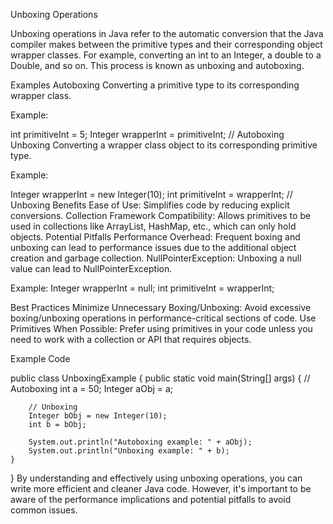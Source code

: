 Unboxing Operations

Unboxing operations in Java refer to the automatic conversion that the Java compiler makes between the primitive types and their corresponding object wrapper classes. For example, converting an int to an Integer, a double to a Double, and so on. This process is known as unboxing and autoboxing.

Examples
Autoboxing
Converting a primitive type to its corresponding wrapper class.

Example:

int primitiveInt = 5;
Integer wrapperInt = primitiveInt; // Autoboxing
Unboxing
Converting a wrapper class object to its corresponding primitive type.

Example:

Integer wrapperInt = new Integer(10);
int primitiveInt = wrapperInt; // Unboxing
Benefits
Ease of Use: Simplifies code by reducing explicit conversions.
Collection Framework Compatibility: Allows primitives to be used in collections like ArrayList, HashMap, etc., which can only hold objects.
Potential Pitfalls
Performance Overhead: Frequent boxing and unboxing can lead to performance issues due to the additional object creation and garbage collection.
NullPointerException: Unboxing a null value can lead to NullPointerException.

Example:
Integer wrapperInt = null;
int primitiveInt = wrapperInt;

Best Practices
Minimize Unnecessary Boxing/Unboxing: Avoid excessive boxing/unboxing operations in performance-critical sections of code.
Use Primitives When Possible: Prefer using primitives in your code unless you need to work with a collection or API that requires objects.

Example Code

public class UnboxingExample {
    public static void main(String[] args) {
        // Autoboxing
        int a = 50;
        Integer aObj = a;
        
        // Unboxing
        Integer bObj = new Integer(10);
        int b = bObj;

        System.out.println("Autoboxing example: " + aObj);
        System.out.println("Unboxing example: " + b);
    }
}
By understanding and effectively using unboxing operations, you can write more efficient and cleaner Java code. However, it's important to be aware of the performance implications and potential pitfalls to avoid common issues.
